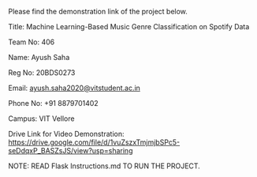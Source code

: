 Please find the demonstration link of the project below.


Title: Machine Learning-Based Music Genre Classification on Spotify Data

Team No: 406

Name: Ayush Saha

Reg No: 20BDS0273

Email: ayush.saha2020@vitstudent.ac.in

Phone No: +91 8879701402

Campus: VIT Vellore


Drive Link for Video Demonstration: https://drive.google.com/file/d/1vuZszxTmjmjbSPc5-seDdqxP_BASZsJS/view?usp=sharing

NOTE: READ Flask Instructions.md TO RUN THE PROJECT. 
